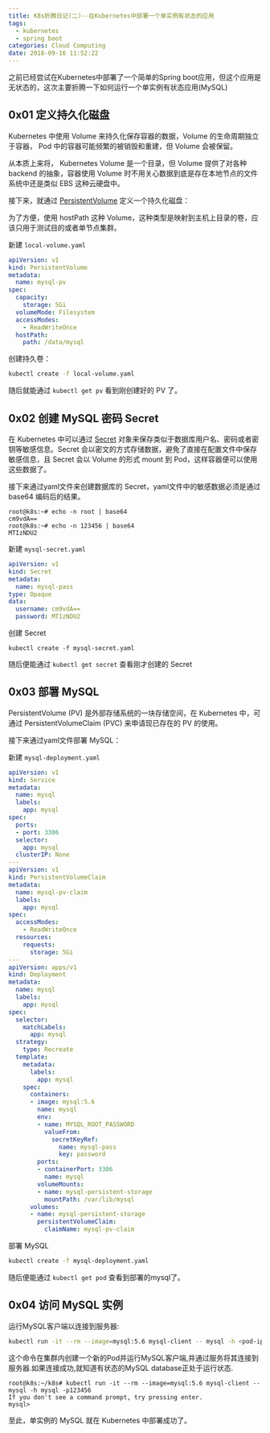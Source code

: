 ```yaml
---
title: K8s折腾日记(二)--在Kubernetes中部署一个单实例有状态的应用
tags:
  - kubernetes
  - spring boot
categories: Cloud Computing
date: 2018-09-16 11:52:22
---
```



之前已经尝试在Kubernetes中部署了一个简单的Spring boot应用，但这个应用是无状态的，这次主要折腾一下如何运行一个单实例有状态应用(MySQL)

## 0x01 定义持久化磁盘

Kubernetes 中使用 Volume 来持久化保存容器的数据，Volume 的生命周期独立于容器， Pod 中的容器可能频繁的被销毁和重建，但 Volume 会被保留。

从本质上来将， Kubernetes Volume 是一个目录，但 Volume 提供了对各种backend 的抽象，容器使用 Volume 时不用关心数据到底是存在本地节点的文件系统中还是类似 EBS 这种云硬盘中。

接下来，就通过 [PersistentVolume](https://kubernetes.io/docs/concepts/storage/persistent-volumes/) 定义一个持久化磁盘：

为了方便，使用 hostPath 这种 Volume，这种类型是映射到主机上目录的卷，应该只用于测试目的或者单节点集群。

新建 `local-volume.yaml`

```yaml
apiVersion: v1
kind: PersistentVolume
metadata:
  name: mysql-pv
spec:
  capacity:
    storage: 5Gi
  volumeMode: Filesystem
  accessModes:
    - ReadWriteOnce
  hostPath:
    path: /data/mysql
```

创建持久卷：

```bash
kubectl create -f local-volume.yaml
```

随后就能通过 `kubectl get pv` 看到刚创建好的 PV 了。

## 0x02 创建 MySQL 密码 Secret

在 Kubernetes 中可以通过 [Secret](https://kubernetes.io/docs/concepts/configuration/secret/) 对象来保存类似于数据库用户名、密码或者密钥等敏感信息。Secret 会以密文的方式存储数据，避免了直接在配置文件中保存敏感信息，且 Secret 会以 Volume 的形式 mount 到 Pod，这样容器便可以使用这些数据了。

接下来通过yaml文件来创建数据库的 Secret，yaml文件中的敏感数据必须是通过 base64 编码后的结果。

```console
root@k8s:~# echo -n root | base64
cm9vdA==
root@k8s:~# echo -n 123456 | base64
MTIzNDU2
```

新建 `mysql-secret.yaml`

```yaml
apiVersion: v1
kind: Secret
metadata:
  name: mysql-pass
type: Opaque
data:
  username: cm9vdA==
  password: MTIzNDU2
```

创建 Secret

```
kubectl create -f mysql-secret.yaml
```

随后便能通过 `kubectl get secret` 查看刚才创建的 Secret

## 0x03 部署 MySQL

PersistentVolume (PV) 是外部存储系统的一块存储空间，在 Kubernetes 中，可通过 PersistentVolumeClaim (PVC) 来申请现已存在的 PV 的使用。

接下来通过yaml文件部署 MySQL：

新建 `mysql-deployment.yaml`

```yaml
apiVersion: v1
kind: Service
metadata:
  name: mysql
  labels:
    app: mysql
spec:
  ports:
  - port: 3306
  selector:
    app: mysql
  clusterIP: None
---
apiVersion: v1
kind: PersistentVolumeClaim
metadata:
  name: mysql-pv-claim
  labels:
    app: mysql
spec:
  accessModes:
    - ReadWriteOnce
  resources:
    requests:
      storage: 5Gi
---
apiVersion: apps/v1
kind: Deployment
metadata:
  name: mysql
  labels:
    app: mysql
spec:
  selector:
    matchLabels:
      app: mysql
  strategy:
    type: Recreate
  template:
    metadata:
      labels:
        app: mysql
    spec:
      containers:
      - image: mysql:5.6
        name: mysql
        env:
        - name: MYSQL_ROOT_PASSWORD
          valueFrom:
            secretKeyRef:
              name: mysql-pass
              key: password
        ports:
        - containerPort: 3306
          name: mysql
        volumeMounts:
        - name: mysql-persistent-storage
          mountPath: /var/lib/mysql
      volumes:
      - name: mysql-persistent-storage
        persistentVolumeClaim:
          claimName: mysql-pv-claim
```

部署 MySQL

```bash
kubectl create -f mysql-deployment.yaml
```

随后便能通过 `kubectl get pod` 查看到部署的mysql了。

## 0x04 访问 MySQL 实例

运行MySQL客户端以连接到服务器:

```bash
kubectl run -it --rm --image=mysql:5.6 mysql-client -- mysql -h <pod-ip> -p<password>
```

这个命令在集群内创建一个新的Pod并运行MySQL客户端,并通过服务将其连接到服务器.如果连接成功,就知道有状态的MySQL database正处于运行状态.

    root@k8s:~/k8s# kubectl run -it --rm --image=mysql:5.6 mysql-client -- mysql -h mysql -p123456
    If you don't see a command prompt, try pressing enter.
    mysql>

至此，单实例的 MySQL 就在 Kubernetes 中部署成功了。
